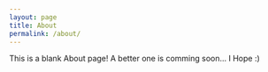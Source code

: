 ```yaml
---
layout: page
title: About
permalink: /about/
---
```


This is a blank About page! A better one is comming soon... I Hope :)
